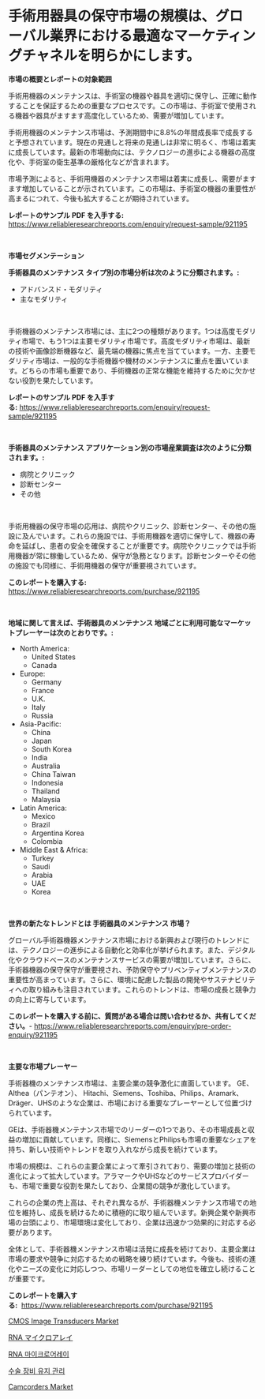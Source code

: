<p><h1>手術用器具の保守市場の規模は、グローバル業界における最適なマーケティングチャネルを明らかにします。</h1></p><p><strong>市場の概要とレポートの対象範囲</strong></p>
<p><p>手術用機器のメンテナンスは、手術室の機器や器具を適切に保守し、正確に動作することを保証するための重要なプロセスです。この市場は、手術室で使用される機器や器具がますます高度化しているため、需要が増加しています。</p><p>手術用機器のメンテナンス市場は、予測期間中に8.8%の年間成長率で成長すると予想されています。現在の見通しと将来の見通しは非常に明るく、市場は着実に成長しています。最新の市場動向には、テクノロジーの進歩による機器の高度化や、手術室の衛生基準の厳格化などが含まれます。</p><p>市場予測によると、手術用機器のメンテナンス市場は着実に成長し、需要がますます増加していることが示されています。この市場は、手術室の機器の重要性が高まるにつれて、今後も拡大することが期待されています。</p></p>
<p><strong>レポートのサンプル PDF を入手する:</strong> <a href="https://www.reliableresearchreports.com/enquiry/request-sample/921195">https://www.reliableresearchreports.com/enquiry/request-sample/921195</a></p>
<p>&nbsp;</p>
<p><strong>市場セグメンテーション</strong></p>
<p><strong>手術器具のメンテナンス タイプ別の市場分析は次のように分類されます。:</strong></p>
<p><ul><li>アドバンスド・モダリティ</li><li>主なモダリティ</li></ul></p>
<p>&nbsp;</p>
<p><p>手術機器のメンテナンス市場には、主に2つの種類があります。1つは高度モダリティ市場で、もう1つは主要モダリティ市場です。高度モダリティ市場は、最新の技術や画像診断機器など、最先端の機器に焦点を当てています。一方、主要モダリティ市場は、一般的な手術機器や機材のメンテナンスに重点を置いています。どちらの市場も重要であり、手術機器の正常な機能を維持するために欠かせない役割を果たしています。</p></p>
<p><strong>レポートのサンプル PDF を入手する:</strong>&nbsp;<a href="https://www.reliableresearchreports.com/enquiry/request-sample/921195">https://www.reliableresearchreports.com/enquiry/request-sample/921195</a></p>
<p>&nbsp;</p>
<p><strong> 手術器具のメンテナンス アプリケーション別の市場産業調査は次のように分類されます。:</strong></p>
<p><ul><li>病院とクリニック</li><li>診断センター</li><li>その他</li></ul></p>
<p>&nbsp;</p>
<p><p>手術用機器の保守市場の応用は、病院やクリニック、診断センター、その他の施設に及んでいます。これらの施設では、手術用機器を適切に保守して、機器の寿命を延ばし、患者の安全を確保することが重要です。病院やクリニックでは手術用機器が常に稼働しているため、保守が急務となります。診断センターやその他の施設でも同様に、手術用機器の保守が重要視されています。</p></p>
<p><strong>このレポートを購入する:</strong>&nbsp; <a href="https://www.reliableresearchreports.com/purchase/921195">https://www.reliableresearchreports.com/purchase/921195</a></p>
<p>&nbsp;</p>
<p><strong>地域に関して言えば、手術器具のメンテナンス 地域ごとに利用可能なマーケットプレーヤーは次のとおりです。:</strong></p>
<p><ul>
    <li>
        North America:
        <ul>
            <li>United States</li>
            <li>Canada</li>
        </ul>
    </li>
    <li>
        Europe:
        <ul>
            <li>Germany</li>
            <li>France</li>
            <li>U.K.</li>
            <li>Italy</li>
            <li>Russia</li>
        </ul>
    </li>
    <li>
        Asia-Pacific:
        <ul>
            <li>China</li>
            <li>Japan</li>
            <li>South Korea</li>
            <li>India</li>
            <li>Australia</li>
            <li>China Taiwan</li>
            <li>Indonesia</li>
            <li>Thailand</li>
            <li>Malaysia</li>
        </ul>
    </li>
    <li>
        Latin America:
        <ul>
            <li>Mexico</li>
            <li>Brazil</li>
            <li>Argentina Korea</li>
            <li>Colombia</li>
        </ul>
    </li>
    <li>
        Middle East & Africa:
        <ul>
            <li>Turkey</li>
            <li>Saudi</li>
            <li>Arabia</li>
            <li>UAE</li>
            <li>Korea</li>
        </ul>
    </li>
    </ul></p>
<p>&nbsp;</p>
<p><strong>世界の新たなトレンドとは 手術器具のメンテナンス 市場？</strong></p>
<p><p>グローバル手術器機器メンテナンス市場における新興および現行のトレンドには、テクノロジーの進歩による自動化と効率化が挙げられます。また、デジタル化やクラウドベースのメンテナンスサービスの需要が増加しています。さらに、手術器機器の保守保守が重要視され、予防保守やプリベンティブメンテナンスの重要性が高まっています。さらに、環境に配慮した製品の開発やサステナビリティへの取り組みも注目されています。これらのトレンドは、市場の成長と競争力の向上に寄与しています。</p></p>
<p><strong>このレポートを購入する前に、質問がある場合は問い合わせるか、共有してください。</strong>- <a href="https://www.reliableresearchreports.com/enquiry/pre-order-enquiry/921195">https://www.reliableresearchreports.com/enquiry/pre-order-enquiry/921195</a></p>
<p>&nbsp;</p>
<p><strong>主要な市場プレーヤー</strong></p>
<p><p>手術器機のメンテナンス市場は、主要企業の競争激化に直面しています。 GE、Althea（パンテオン）、 Hitachi、Siemens、Toshiba、Philips、Aramark、Dräger、UHSのような企業は、市場における重要なプレーヤーとして位置づけられています。</p><p>GEは、手術器機メンテナンス市場でのリーダーの1つであり、その市場成長と収益の増加に貢献しています。同様に、SiemensとPhilipsも市場の重要なシェアを持ち、新しい技術やトレンドを取り入れながら成長を続けています。</p><p>市場の規模は、これらの主要企業によって牽引されており、需要の増加と技術の進化によって拡大しています。アラマークやUHSなどのサービスプロバイダーも、市場で重要な役割を果たしており、企業間の競争が激化しています。</p><p>これらの企業の売上高は、それぞれ異なるが、手術器機メンテナンス市場での地位を維持し、成長を続けるために積極的に取り組んでいます。新興企業や新興市場の台頭により、市場環境は変化しており、企業は迅速かつ効果的に対応する必要があります。</p><p>全体として、手術器機メンテナンス市場は活発に成長を続けており、主要企業は市場の要求や競争に対応するための戦略を練り続けています。今後も、技術の進化やニーズの変化に対応しつつ、市場リーダーとしての地位を確立し続けることが重要です。</p></p>
<p><strong>このレポートを購入する:</strong>&nbsp;&nbsp;<a href="https://www.reliableresearchreports.com/purchase/921195">https://www.reliableresearchreports.com/purchase/921195</a></p>
<p><p><a href="https://github.com/sonuprakash1/Market-Research-Report-List-1/blob/main/cmos-image-transducers-market.md">CMOS Image Transducers Market</a></p><p><a href="https://github.com/lababdou/Market-Research-Report-List-2/blob/main/1280639182054.md">RNA マイクロアレイ</a></p><p><a href="https://github.com/laholand/Market-Research-Report-List-2/blob/main/4706067182049.md">RNA 마이크로어레이</a></p><p><a href="https://github.com/sougarounis/Market-Research-Report-List-2/blob/main/5193324182050.md">수술 장비 유지 관리</a></p><p><a href="https://github.com/Whitneyboyettebo9kiw7yr13/Market-Research-Report-List-1/blob/main/camcorders-market.md">Camcorders Market</a></p></p>